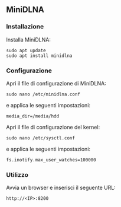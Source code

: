 ## MiniDLNA

### Installazione

Installa MiniDLNA:
```
sudo apt update
sudo apt install minidlna
```

### Configurazione

Apri il file di configurazione di MiniDLNA:
```
sudo nano /etc/minidlna.conf
```

e applica le seguenti impostazioni:
```
media_dir=/media/hdd
```

Apri il file di configurazione del kernel:
```
sudo nano /etc/sysctl.conf
```

e applica le seguenti impostazioni:
```
fs.inotify.max_user_watches=100000
```

### Utilizzo

Avvia un browser e inserisci il seguente URL:
```
http://<IP>:8200
```
